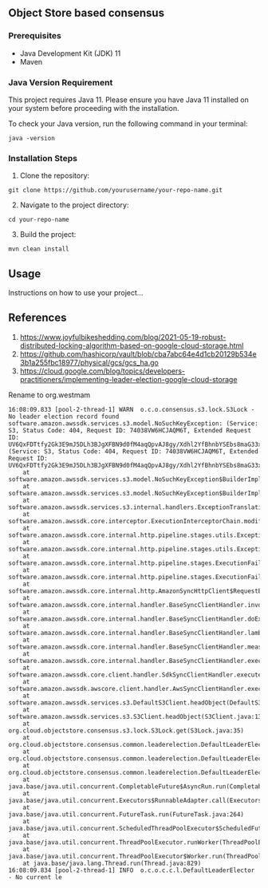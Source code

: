 ## Object Store based consensus

### Prerequisites

- Java Development Kit (JDK) 11
- Maven

### Java Version Requirement

This project requires Java 11. Please ensure you have Java 11 installed on your system before proceeding with the installation.

To check your Java version, run the following command in your terminal:
```
java -version
```


### Installation Steps

1. Clone the repository:
```
git clone https://github.com/yourusername/your-repo-name.git
```

2. Navigate to the project directory:
```
cd your-repo-name
```

3. Build the project:
```
mvn clean install
```

## Usage

Instructions on how to use your project...


## References

1. https://www.joyfulbikeshedding.com/blog/2021-05-19-robust-distributed-locking-algorithm-based-on-google-cloud-storage.html
2. https://github.com/hashicorp/vault/blob/cba7abc64e4d1cb20129b534e3b1a255fbc18977/physical/gcs/gcs_ha.go
3. https://cloud.google.com/blog/topics/developers-practitioners/implementing-leader-election-google-cloud-storage

Rename to org.westmam


```angular2html
16:08:09.833 [pool-2-thread-1] WARN  o.c.o.consensus.s3.lock.S3Lock - No leader election record found
software.amazon.awssdk.services.s3.model.NoSuchKeyException: (Service: S3, Status Code: 404, Request ID: 74038VW6HCJAQM6T, Extended Request ID: UV6QxFDTtfy2Gk3E9mJ5DLh3BJgXFBN9d0fM4aqQpvAJ8gy/Xdhl2YfBhnbYSEbs8maG33xdZQM=) (Service: S3, Status Code: 404, Request ID: 74038VW6HCJAQM6T, Extended Request ID: UV6QxFDTtfy2Gk3E9mJ5DLh3BJgXFBN9d0fM4aqQpvAJ8gy/Xdhl2YfBhnbYSEbs8maG33xdZQM=)
	at software.amazon.awssdk.services.s3.model.NoSuchKeyException$BuilderImpl.build(NoSuchKeyException.java:137)
	at software.amazon.awssdk.services.s3.model.NoSuchKeyException$BuilderImpl.build(NoSuchKeyException.java:91)
	at software.amazon.awssdk.services.s3.internal.handlers.ExceptionTranslationInterceptor.modifyException(ExceptionTranslationInterceptor.java:65)
	at software.amazon.awssdk.core.interceptor.ExecutionInterceptorChain.modifyException(ExecutionInterceptorChain.java:181)
	at software.amazon.awssdk.core.internal.http.pipeline.stages.utils.ExceptionReportingUtils.runModifyException(ExceptionReportingUtils.java:54)
	at software.amazon.awssdk.core.internal.http.pipeline.stages.utils.ExceptionReportingUtils.reportFailureToInterceptors(ExceptionReportingUtils.java:38)
	at software.amazon.awssdk.core.internal.http.pipeline.stages.ExecutionFailureExceptionReportingStage.execute(ExecutionFailureExceptionReportingStage.java:39)
	at software.amazon.awssdk.core.internal.http.pipeline.stages.ExecutionFailureExceptionReportingStage.execute(ExecutionFailureExceptionReportingStage.java:26)
	at software.amazon.awssdk.core.internal.http.AmazonSyncHttpClient$RequestExecutionBuilderImpl.execute(AmazonSyncHttpClient.java:210)
	at software.amazon.awssdk.core.internal.handler.BaseSyncClientHandler.invoke(BaseSyncClientHandler.java:103)
	at software.amazon.awssdk.core.internal.handler.BaseSyncClientHandler.doExecute(BaseSyncClientHandler.java:173)
	at software.amazon.awssdk.core.internal.handler.BaseSyncClientHandler.lambda$execute$1(BaseSyncClientHandler.java:80)
	at software.amazon.awssdk.core.internal.handler.BaseSyncClientHandler.measureApiCallSuccess(BaseSyncClientHandler.java:182)
	at software.amazon.awssdk.core.internal.handler.BaseSyncClientHandler.execute(BaseSyncClientHandler.java:74)
	at software.amazon.awssdk.core.client.handler.SdkSyncClientHandler.execute(SdkSyncClientHandler.java:45)
	at software.amazon.awssdk.awscore.client.handler.AwsSyncClientHandler.execute(AwsSyncClientHandler.java:53)
	at software.amazon.awssdk.services.s3.DefaultS3Client.headObject(DefaultS3Client.java:7036)
	at software.amazon.awssdk.services.s3.S3Client.headObject(S3Client.java:13336)
	at org.cloud.objectstore.consensus.s3.lock.S3Lock.get(S3Lock.java:35)
	at org.cloud.objectstore.consensus.common.leaderelection.DefaultLeaderElector.tryAcquireOrRenew(DefaultLeaderElector.java:240)
	at org.cloud.objectstore.consensus.common.leaderelection.DefaultLeaderElector.lambda$acquire$5(DefaultLeaderElector.java:146)
	at org.cloud.objectstore.consensus.common.leaderelection.DefaultLeaderElector.lambda$loop$0(DefaultLeaderElector.java:69)
	at java.base/java.util.concurrent.CompletableFuture$AsyncRun.run(CompletableFuture.java:1736)
	at java.base/java.util.concurrent.Executors$RunnableAdapter.call(Executors.java:515)
	at java.base/java.util.concurrent.FutureTask.run(FutureTask.java:264)
	at java.base/java.util.concurrent.ScheduledThreadPoolExecutor$ScheduledFutureTask.run(ScheduledThreadPoolExecutor.java:304)
	at java.base/java.util.concurrent.ThreadPoolExecutor.runWorker(ThreadPoolExecutor.java:1128)
	at java.base/java.util.concurrent.ThreadPoolExecutor$Worker.run(ThreadPoolExecutor.java:628)
	at java.base/java.lang.Thread.run(Thread.java:829)
16:08:09.834 [pool-2-thread-1] INFO  o.c.o.c.c.l.DefaultLeaderElector - No current le
```

